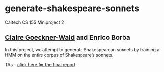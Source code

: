 # generate-shakespeare-sonnets
Caltech CS 155 Miniproject 2

## [Claire Goeckner-Wald](http://claire.work) and Enrico Borba

In this project, we attempt to generate Shakespearean sonnets by training a HMM on the entire corpus of Shakespeare’s sonnets.

TAs - [click here for the final report](report/kagglereport.pdf).
